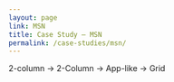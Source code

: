 ```yaml
---
layout: page
link: MSN
title: Case Study – MSN
permalink: /case-studies/msn/
---
```


2-column &rarr; 2-Column &rarr; App-like &rarr; Grid